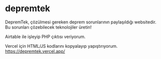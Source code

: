 # depremtek
DepremTek, çözülmesi gereken deprem sorunlarının paylaşıldığı websitedir. Bu sorunları çözebilecek teknolojiler üretin!

Airtable ile işleyip PHP çıktısı veriyorum.

Vercel için HTML/JS kodlarını kopyalayıp yapıştırıyorum. https://depremtek.vercel.app/
